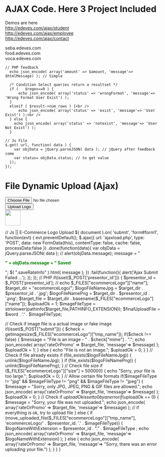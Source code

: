 # AJAX Code. Here 3 Project Included

Demos are here <br />
http://edeves.com/ajax/student <br />
http://edeves.com/ajax/employee <br />
http://edeves.com/ajax/contact <br />

seba.edeves.com <br />
food.edeves.com <br />
voca.edeves.com <br />

```
// PHP feedback
  echo json_encode( array('amount' => $amount, 'message'=> $htmlMessage) ); // Simple
  
  /* Condition Select queries return a resultset */
  if (   $regex==0 ) {
      echo json_encode( array('status' => 'wrongFormat', 'message'=> 'Wrong Format User Exist') );
  }
  elseif ( $result->num_rows ) {<br />
      echo json_encode( array('status' => 'exist', 'message'=> 'User Exist') );<br />
  } else {
    echo json_encode( array('status' => 'notexist', 'message'=> 'User Not Exist') );
  }
  
// Js File
$.get( url, function( data ) {
    var objData = jQuery.parseJSON( data ); // jQuery after feedback come
    var status= objData.status; // to get value
  });
});
```
# File Dynamic Upload (Ajax)
<form id="form1" action="ajaxload.php" method="post" enctype="multipart/form-data">
    <div class="row form-group h-50">
      <div class="col-md-3"><input id="uploadImage" class="fileupload" type="file" accept="image/*" name="ecommerceLogo" /></div>
      <input type="hidden" name="presentor_id" value="<?= $usuario?>">
      <div class="col-md-2"><input class="btn btn-success" type="submit" value="Upload Logo"></div>
      <div class="col-md-7">
        <?php
          $target_dir = "ecommerceLogo/";
          $logoFileNameJpg = $target_dir . $usuario . '.jpg';
          $logoFileNamePng = $target_dir . $usuario . '.png'; 
          $finalFileName = file_exists($logoFileNameJpg)?$logoFileNameJpg:$logoFileNamePng;
          // var_dump($finalFileName);
        ?>
          <a href="<?=$finalFileName?>" target="_blank" rel="noopener noreferrer">
            <img width="50px" src="<?=$finalFileName?>" alt="">
          </a>
        </div>
    </div>
</form>
<div class="saveRateInfo"></div>
// Js || E-Commerce Logo Upload
$( document ).on( 'submit', 'form#form1', function(evt) {
  evt.preventDefault();
  $.ajax({
    url: 'ajaxload.php',
    type: 'POST',
    data:  new FormData(this),
    contentType: false,
          cache: false,
    processData:false
  })
  .done(function(data){
    var objData = jQuery.parseJSON( data );
    // alert(objData.message);
    message = "<p style='color: green; font-weight: bold;'> " + objData.message + " Saved </p>";
    $( ".saveRateInfo" ).html( message );
  })
  .fail(function(){
    alert('Ajax Submit Failed ...');
  });
});
// PHP
if(isset($_POST['presentor_id'])) {
  $presentor_id = $_POST['presentor_id'];
  // echo $_FILES["ecommerceLogo"]["name"];
  $target_dir = "ecommerceLogo/";
  $logoFileNameJpg = $target_dir . $presentor_id . '.jpg';
  $logoFileNamePng = $target_dir . $presentor_id . '.png';
  $target_file = $target_dir . basename($_FILES["ecommerceLogo"]["name"]);
  $uploadOk = 1;
  $imageFileType = strtolower(pathinfo($target_file,PATHINFO_EXTENSION));
  $finalUploadFile = $word . '.' . $imageFileType;

  // Check if image file is a actual image or fake image
  if(isset($_POST["submit"])) {
      $check = getimagesize($_FILES["ecommerceLogo"]["tmp_name"]);
      if($check !== false) {
          $message = "File is an image - " . $check["mime"] . ".";
          echo json_encode( array('rateOrPromo' => $target_file, 'message'=> $message) );
          $uploadOk = 1;
      } else {
          echo "File is not an image.";
          $uploadOk = 0;
      }
  }
  // Check if file already exists
  if (file_exists($logoFileNameJpg)) {
      unlink($logoFileNameJpg);
  }
  if (file_exists($logoFileNamePng)) {
      unlink($logoFileNamePng);
  }
  // Check file size
  if ($_FILES["ecommerceLogo"]["size"] > 500000) {
      echo "Sorry, your file is too large.";
      $uploadOk = 0;
  }
  // Allow certain file formats
  if($imageFileType != "jpg" && $imageFileType != "png" && $imageFileType != "jpeg") {
      $message = "Sorry, only JPG, JPEG, PNG & GIF files are allowed.";
      echo json_encode( array('rateOrPromo' => $target_file, 'message'=> $message) );
      $uploadOk = 0;
  }
  // Check if $uploadOk is set to 0 by an error
  if ($uploadOk == 0) {
      $message = "Sorry, your file was not uploaded.";
      echo json_encode( array('rateOrPromo' => $target_file, 'message'=> $message) );
  // if everything is ok, try to upload file
  } else {
      if (move_uploaded_file($_FILES["ecommerceLogo"]["tmp_name"], 'ecommerceLogo/' . $presentor_id. '.' . $imageFileType)) {
          $logoNameWithExtension = $presentor_id . "." . $imageFileType ;
          echo json_encode( array('rateOrPromo' => $target_file, 'message'=> $logoNameWithExtension) );
      } else {
          echo json_encode( array('rateOrPromo' => $target_file, 'message'=> "Sorry, there was an error uploading your file.") );
      }
  }
}
